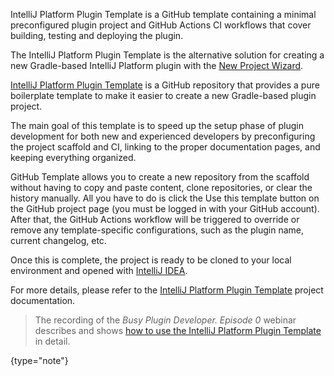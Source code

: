 [//]: # (title: IntelliJ Platform Plugin Template)

<!-- Copyright 2000-2022 JetBrains s.r.o. and contributors. Use of this source code is governed by the Apache 2.0 license. -->

<excerpt>IntelliJ Platform Plugin Template is a GitHub template containing a minimal preconfigured plugin project and GitHub Actions CI workflows that cover building, testing and deploying the plugin.</excerpt>

The IntelliJ Platform Plugin Template is the alternative solution for creating a new Gradle-based IntelliJ Platform plugin with the [New Project Wizard](gradle_prerequisites.md).

[IntelliJ Platform Plugin Template][gh:ippt] is a GitHub repository that provides a pure boilerplate template to make it easier to create a new Gradle-based plugin project.

The main goal of this template is to speed up the setup phase of plugin development for both new and experienced developers by preconfiguring the project scaffold and CI, linking to the proper documentation pages, and keeping everything organized.

GitHub Template allows you to create a new repository from the scaffold without having to copy and paste content, clone repositories, or clear the history manually.
All you have to do is click the <shortcut>Use this template</shortcut> button on the GitHub project page (you must be logged in with your GitHub account).
After that, the GitHub Actions workflow will be triggered to override or remove any template-specific configurations, such as the plugin name, current changelog, etc.

Once this is complete, the project is ready to be cloned to your local environment and opened with [IntelliJ IDEA](https://www.jetbrains.com/idea/download).

For more details, please refer to the [IntelliJ Platform Plugin Template][gh:ippt] project documentation.

> The recording of the _Busy Plugin Developer. Episode 0_ webinar describes and shows [how to use the IntelliJ Platform Plugin Template](https://youtu.be/-6D5-xEaYig?t=230) in detail.
>
{type="note"}

[gh:ippt]: https://github.com/JetBrains/intellij-platform-plugin-template
